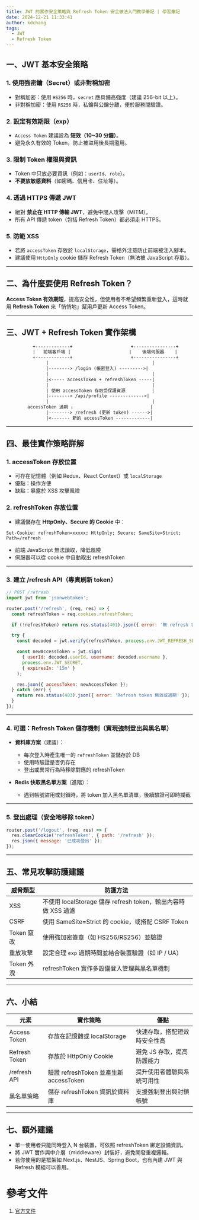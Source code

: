 ```yaml
---
title: JWT 的實作安全策略與 Refresh Token 安全做法入門教學筆記 | 學習筆記
date: 2024-12-21 11:33:41
author: kdchang
tags:
  - JWT
  - Refresh Token
---
```


## 一、JWT 基本安全策略

### 1. **使用強密鑰（Secret）或非對稱加密**

- 對稱加密：使用 `HS256` 時，`secret` 應具備高強度（建議 256-bit 以上）。
- 非對稱加密：使用 `RS256` 時，私鑰與公鑰分離，便於服務間驗證。

### 2. **設定有效期限（exp）**

- `Access Token` 建議設為 **短效（10\~30 分鐘）**。
- 避免永久有效的 Token，防止被盜用後長期濫用。

### 3. **限制 Token 權限與資訊**

- Token 中只放必要資訊（例如：`userId`、`role`）。
- **不要放敏感資料**（如密碼、信用卡、住址等）。

### 4. **透過 HTTPS 傳遞 JWT**

- 絕對 **禁止在 HTTP 傳輸 JWT**，避免中間人攻擊（MITM）。
- 所有 API 傳遞 token（包括 Refresh Token）都必須走 HTTPS。

### 5. **防範 XSS**

- 若將 `accessToken` 存放於 `localStorage`，需格外注意防止前端被注入腳本。
- 建議使用 `HttpOnly` cookie 儲存 Refresh Token（無法被 JavaScript 存取）。

---

## 二、為什麼要使用 Refresh Token？

**Access Token 有效期短**，提高安全性，但使用者不希望頻繁重新登入，這時就用 **Refresh Token** 來「悄悄地」幫用戶更新 Access Token。

---

## 三、JWT + Refresh Token 實作架構

```txt
          +-------------+                      +----------------+
          |   前端客戶端 |                      |    後端伺服器    |
          +-------------+                      +----------------+
               |                                       |
               |--------> /login (帳密登入) --------->|
               |                                       |
               |<----- accessToken + refreshToken -----|
               |                                       |
               | 使用 accessToken 存取受保護資源          |
               |--------> /api/profile ------------->|
               |                                       |
        accessToken 過期 ↓                             |
               |--------> /refresh (更新 token) ------>|
               |<------- 新的 accessToken -------------|
```

---

## 四、最佳實作策略詳解

### 1. **accessToken 存放位置**

- 可存在記憶體（例如 Redux、React Context）或 `localStorage`
- 優點：操作方便
- 缺點：暴露於 XSS 攻擊風險

### 2. **refreshToken 存放位置**

- 建議儲存在 **HttpOnly、Secure 的 Cookie** 中：

```http
Set-Cookie: refreshToken=xxxxx; HttpOnly; Secure; SameSite=Strict; Path=/refresh
```

- 前端 JavaScript 無法讀取，降低風險
- 伺服器可以從 cookie 中自動取出 refreshToken

---

### 3. **建立 /refresh API（專責刷新 token）**

```js
// POST /refresh
import jwt from 'jsonwebtoken';

router.post('/refresh', (req, res) => {
  const refreshToken = req.cookies.refreshToken;

  if (!refreshToken) return res.status(401).json({ error: '無 refresh token' });

  try {
    const decoded = jwt.verify(refreshToken, process.env.JWT_REFRESH_SECRET);

    const newAccessToken = jwt.sign(
      { userId: decoded.userId, username: decoded.username },
      process.env.JWT_SECRET,
      { expiresIn: '15m' }
    );

    res.json({ accessToken: newAccessToken });
  } catch (err) {
    return res.status(403).json({ error: 'Refresh token 無效或過期' });
  }
});
```

---

### 4. **可選：Refresh Token 儲存機制（實現強制登出與黑名單）**

- **資料庫方案**（建議）：

  - 每次登入時產生唯一的 `refreshToken` 並儲存於 DB
  - 使用時驗證是否仍存在
  - 登出或異常行為時移除對應的 refreshToken

- **Redis 快取黑名單方案**（進階）：

  - 遇到帳號盜用或封鎖時，將 token 加入黑名單清單，後續驗證可即時攔截

---

### 5. **登出處理（安全地移除 token）**

```js
router.post('/logout', (req, res) => {
  res.clearCookie('refreshToken', { path: '/refresh' });
  res.json({ message: '已成功登出' });
});
```

---

## 五、常見攻擊防護建議

| 威脅類型   | 防護方法                                                      |
| ---------- | ------------------------------------------------------------- |
| XSS        | 不使用 localStorage 儲存 refresh token，輸出內容時做 XSS 過濾 |
| CSRF       | 使用 SameSite=Strict 的 cookie，或搭配 CSRF Token             |
| Token 竄改 | 使用強加密簽章（如 HS256/RS256）並驗證                        |
| 重放攻擊   | 設定合理 `exp` 過期時間並結合裝置驗證（如 IP / UA）           |
| Token 外洩 | refreshToken 實作多設備登入管理與黑名單機制                   |

---

## 六、小結

| 元素          | 實作策略                               | 優點                         |
| ------------- | -------------------------------------- | ---------------------------- |
| Access Token  | 存放在記憶體或 localStorage            | 快速存取，搭配短效時安全性高 |
| Refresh Token | 存放於 HttpOnly Cookie                 | 避免 JS 存取，提高防護能力   |
| /refresh API  | 驗證 refreshToken 並產生新 accessToken | 提升使用者體驗與系統可用性   |
| 黑名單策略    | 儲存 refreshToken 資訊於資料庫         | 支援強制登出與封鎖帳號       |

---

## 七、額外建議

- 單一使用者只能同時登入 N 台裝置，可依照 refreshToken 綁定設備資訊。
- 將 JWT 實作與中介層（middleware）封裝好，避免開發重複邏輯。
- 若你使用的是框架如 Next.js、NestJS、Spring Boot，也有內建 JWT 與 Refresh 模組可以善用。

# 參考文件

1. [官方文件](https://www.prisma.io/docs)
